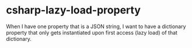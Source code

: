 # csharp-lazy-load-property
When I have one property that is a JSON string, I want to have a dictionary property that only gets instantiated upon first access (lazy load) of that dictionary. 

